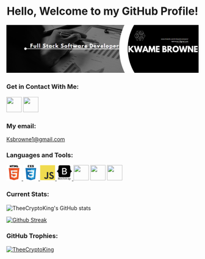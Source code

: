 <h1 align="center">Hello, Welcome to my GitHub Profile!</h1>
<!-- <h3 align="center">My name is Kwame Browne, im a aspiring Software Developer.</h3> -->
<img src="image_2023-06-15_021510696.png"/>

<h3 align="left">Get in Contact With Me:</h3>
<p align="left">
  <a href="https://www.linkedin.com/in/kwame-browne/" target="blank"><img height="40" width="40" src="https://simpleicons.vercel.app/linkedin/0A66C2" /></a>
  <a href=" https://medium.com/@theeecryptoking" target="blank"><img height="40" width="40" src="https://simpleicons.vercel.app/medium/ffffff" /></a>
 
</p>

<h3 align="left">My email:</h3>
<a href="mailto:ksbrowne1@gmail.com">Ksbrowne1@gmail.com</a>





<h3 align="left">Languages and Tools:</h3>
<p align="left"> <a href="https://www.w3.org/html/" target="_blank" rel="noreferrer"> <img src="https://raw.githubusercontent.com/devicons/devicon/master/icons/html5/html5-original-wordmark.svg" alt="html5" width="40" height="40"/> </a> <a href="https://www.w3schools.com/css/" target="_blank" rel="noreferrer"> <img src="https://raw.githubusercontent.com/devicons/devicon/master/icons/css3/css3-original-wordmark.svg" alt="css3" width="40" height="40"/> </a> <a href="https://developer.mozilla.org/en-US/docs/Web/JavaScript" target="_blank" rel="noreferrer"> <img src="https://raw.githubusercontent.com/devicons/devicon/master/icons/javascript/javascript-original.svg" alt="javascript" width="40" height="40"/> </a> <a href="https://getbootstrap.com" target="_blank" rel="noreferrer"> <img src="https://raw.githubusercontent.com/devicons/devicon/master/icons/bootstrap/bootstrap-plain-wordmark.svg" alt="bootstrap" width="40" height="40"/> </a> <img height="40" width="40" src="https://simpleicons.vercel.app/adobeillustrator/FF9A00" /> <img height="40" width="40" src="https://simpleicons.vercel.app/adobephotoshop/31A8FF" />  <img height="40" width="40" src="https://simpleicons.vercel.app/adobeaftereffects/9999FF" /> 

  




</p>

<h3 align="left">Current Stats:</h3>

<p><img align="center" src="https://github-readme-stats.vercel.app/api?username=TheeCryptoKing&rank_icon=github&theme=tokyonight" alt="TheeCryptoKing's GitHub stats"></p>
<!-- <p><img align="center" src="https://github-readme-stats.vercel.app/api?username=TheeCryptoKing&show_icons=true&theme=tokyonight" alt="TheeCryptoKing" /></p> -->





[![Github Streak](https://streak-stats.demolab.com/?user=TheeCryptoKing&theme=tokyonight)](https://git.io/streak-stats)


<h3 align="left">GitHub Trophies:</h3>
<p align="left"> <a href="https://github.com/ryo-ma/github-profile-trophy"><img src="https://github-profile-trophy.vercel.app/?username=TheeCryptoKing&theme=tokyonight" alt="TheeCryptoKing" /></a></p>

